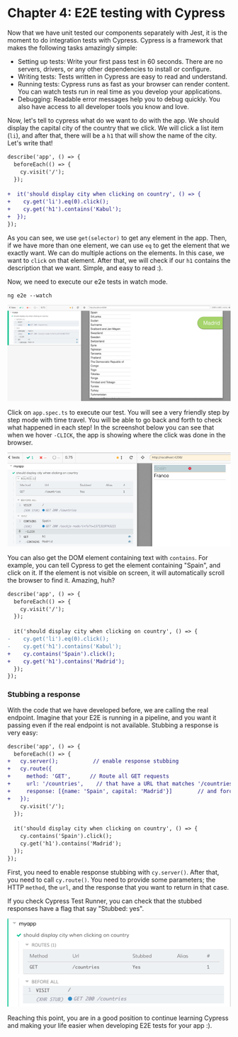 [e2e]: assets/e2e.png
[stub]: assets/stub.png
[time-travel]: assets/time-travel.png

# Chapter 4: E2E testing with Cypress

Now that we have unit tested our components separately with Jest, it is the moment to do integration tests with Cypress. Cypress is a framework that makes the following tasks amazingly simple:

* Setting up tests: Write your first pass test in 60 seconds. There are no servers, drivers, or any other dependencies to install or configure.
* Writing tests: Tests written in Cypress are easy to read and understand.
* Running tests: Cypress runs as fast as your browser can render content. You can watch tests run in real time as you develop your applications.
* Debugging: Readable error messages help you to debug quickly. You also have access to all developer tools you know and love.

Now, let's tell to cypress what do we want to do with the app. We should display the capital city of the country that we click. We will click a list item (``li``), and after that, there will be a ``h1`` that will show the name of the city. Let's write that!

```diff
describe('app', () => {
  beforeEach(() => {
    cy.visit('/');
  });

+  it('should display city when clicking on country', () => {
+    cy.get('li').eq(0).click();
+    cy.get('h1').contains('Kabul');
+  });
});

```

As you can see, we use ``get(selector)`` to get any element in the app. Then, if we have more than one element, we can use ``eq`` to get the element that we exactly want. We can do multiple actions on the elements. In this case, we want to ``click`` on that element. After that, we will check if our ``h1`` contains the description that we want. Simple, and easy to read :).

Now, we need to execute our e2e tests in watch mode. 

```
ng e2e --watch
```

![e2e]

Click on ``app.spec.ts`` to execute our test. You will see a very friendly step by step mode with time travel. You will be able to go back and forth to check what happened in each step! In the screenshot below you can see that when we hover ``-CLICK``, the app is showing where the click was done in the browser.

![time-travel]

You can also get the DOM element containing text with ``contains``. For example, you can tell Cypress to get the element containing "Spain", and click on it. If the element is not visible on screen, it will automatically scroll the browser to find it. Amazing, huh?

```diff
describe('app', () => {
  beforeEach(() => {
    cy.visit('/');
  });

  it('should display city when clicking on country', () => {
-    cy.get('li').eq(0).click();
-    cy.get('h1').contains('Kabul');
+    cy.contains('Spain').click();
+    cy.get('h1').contains('Madrid');
  });
});

```

### Stubbing a response

With the code that we have developed before, we are calling the real endpoint. Imagine that your E2E is running in a pipeline, and you want it passing even if the real endpoint is not available. Stubbing a response is very easy:

```diff
describe('app', () => {
  beforeEach(() => {
+   cy.server();           // enable response stubbing
+   cy.route({
+     method: 'GET',      // Route all GET requests
+     url: '/countries',    // that have a URL that matches '/countries'
+     response: [{name: 'Spain', capital: 'Madrid'}]        // and force the response to be this one
+   });
    cy.visit('/');
  });

  it('should display city when clicking on country', () => {
    cy.contains('Spain').click();
    cy.get('h1').contains('Madrid');
  });
});
```

First, you need to enable response stubbing with ``cy.server()``. After that, you need to call ``cy.route()``. You need to provide some parameters; the HTTP ``method``, the ``url``, and the response that you want to return in that case.

If you check Cypress Test Runner, you can check that the stubbed responses have a flag that say "Stubbed: yes".

![stub]

Reaching this point, you are in a good position to continue learning Cypress and making your life easier when developing E2E tests for your app :).
